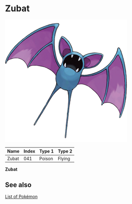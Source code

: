 # Zubat


![Zubat](images/041.png)

| **Name** | **Index** | **Type 1** | **Type 2** |
|----|----|----|----|
| Zubat | 041 | Poison | Flying  |

**Zubat** 

## See also

[List of Pokémon](../pokemon.md)
